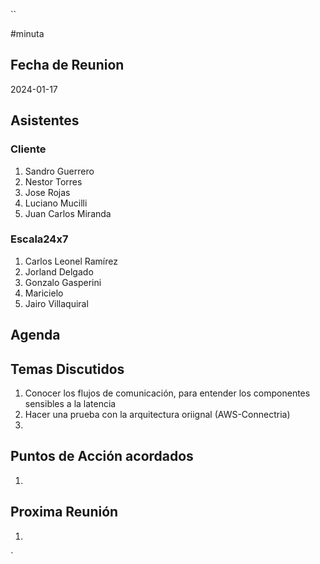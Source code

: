 ``

#minuta
## Fecha de Reunion
2024-01-17

## Asistentes

### Cliente
1. Sandro Guerrero
2. Nestor Torres
3. Jose Rojas
4. Luciano Mucilli
5. Juan Carlos Miranda
### Escala24x7
1. Carlos Leonel Ramírez
2. Jorland Delgado
3. Gonzalo Gasperini
4. Maricielo
5. Jairo Villaquiral

## Agenda

## Temas Discutidos
1. Conocer los flujos de comunicación, para entender los componentes sensibles a la latencia
2. Hacer una prueba con la arquitectura oriignal (AWS-Connectria)
3. 

## Puntos de Acción acordados
1. 

## Proxima Reunión
1.  

`